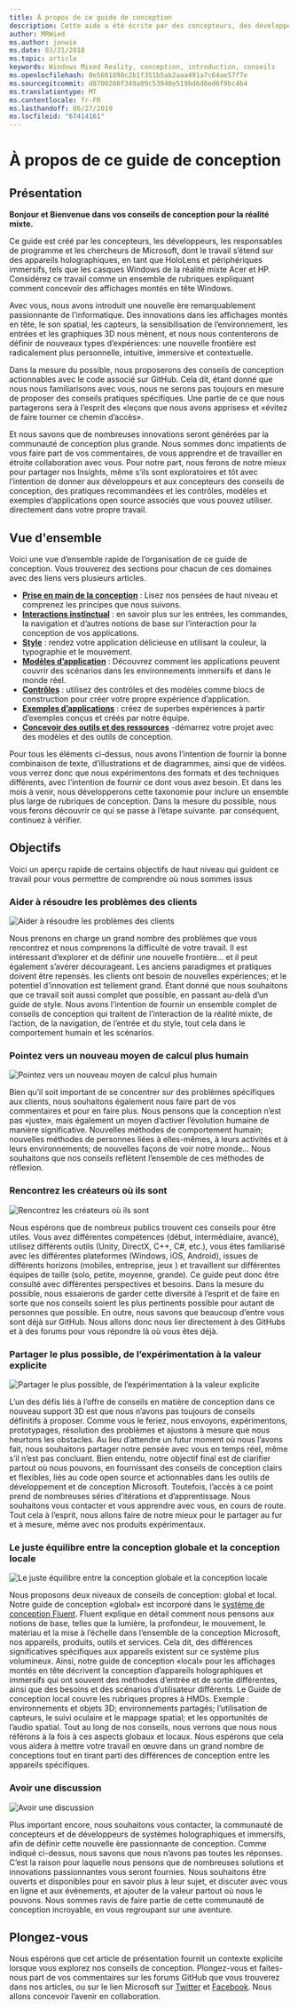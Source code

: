 ```yaml
---
title: À propos de ce guide de conception
description: Cette aide a été écrite par des concepteurs, des développeurs, des responsables de programme et les chercheurs de Microsoft, dont les travaux couvrent les appareils holographiques (par exemple HoloLens) et les appareils immersifs (par exemple les casques Windows Mixed Reality Acer et HP).
author: MRWied
ms.author: jonwie
ms.date: 03/21/2018
ms.topic: article
keywords: Windows Mixed Reality, conception, introduction, conseils
ms.openlocfilehash: 0e5601898c2b1f351b5ab2aaa491a7c64ae57f7e
ms.sourcegitcommit: d8700260f349a09c53948e519bd6d8ed6f9bc4b4
ms.translationtype: MT
ms.contentlocale: fr-FR
ms.lasthandoff: 06/27/2019
ms.locfileid: "67414161"
---
```

# <a name="about-this-design-guidance"></a>À propos de ce guide de conception

## <a name="introduction"></a>Présentation

**Bonjour et Bienvenue dans vos conseils de conception pour la réalité mixte.**

Ce guide est créé par les concepteurs, les développeurs, les responsables de programme et les chercheurs de Microsoft, dont le travail s’étend sur des appareils holographiques, en tant que HoloLens et périphériques immersifs, tels que les casques Windows de la réalité mixte Acer et HP. Considérez ce travail comme un ensemble de rubriques expliquant comment concevoir des affichages montés en tête Windows.

Avec vous, nous avons introduit une nouvelle ère remarquablement passionnante de l’informatique. Des innovations dans les affichages montés en tête, le son spatial, les capteurs, la sensibilisation de l’environnement, les entrées et les graphiques 3D nous mènent, et nous nous contenterons de définir de nouveaux types d’expériences: une nouvelle frontière est radicalement plus personnelle, intuitive, immersive et contextuelle.

Dans la mesure du possible, nous proposerons des conseils de conception actionnables avec le code associé sur GitHub. Cela dit, étant donné que nous nous familiarisons avec vous, nous ne serons pas toujours en mesure de proposer des conseils pratiques spécifiques. Une partie de ce que nous partagerons sera à l’esprit des «leçons que nous avons apprises» et «évitez de faire tourner ce chemin d’accès».

Et nous savons que de nombreuses innovations seront générées par la communauté de conception plus grande. Nous sommes donc impatients de vous faire part de vos commentaires, de vous apprendre et de travailler en étroite collaboration avec vous. Pour notre part, nous ferons de notre mieux pour partager nos Insights, même s’ils sont exploratoires et tôt avec l’intention de donner aux développeurs et aux concepteurs des conseils de conception, des pratiques recommandées et les contrôles, modèles et exemples d’applications open source associés que vous pouvez utiliser. directement dans votre propre travail.

## <a name="overview"></a>Vue d'ensemble

Voici une vue d’ensemble rapide de l’organisation de ce guide de conception. Vous trouverez des sections pour chacun de ces domaines avec des liens vers plusieurs articles.
* **[Prise en main de la conception](mixed-reality.md)** : Lisez nos pensées de haut niveau et comprenez les principes que nous suivons.
* **[Interactions instinctual](interaction-fundamentals.md)** : en savoir plus sur les entrées, les commandes, la navigation et d’autres notions de base sur l’interaction pour la conception de vos applications.
* **[Style](typography.md)** : rendez votre application délicieuse en utilisant la couleur, la typographie et le mouvement.
* **[Modèles d’application](types-of-mixed-reality-apps.md)** : Découvrez comment les applications peuvent couvrir des scénarios dans les environnements immersifs et dans le monde réel.
* **[Contrôles](interactable-object.md)** : utilisez des contrôles et des modèles comme blocs de construction pour créer votre propre expérience d’application.
* **[Exemples d’applications](design.md#sample-apps)** : créez de superbes expériences à partir d’exemples conçus et créés par notre équipe.
* **[Concevoir des outils et des ressources](design.md#design-tools)** -démarrez votre projet avec des modèles et des outils de conception.

Pour tous les éléments ci-dessus, nous avons l’intention de fournir la bonne combinaison de texte, d’illustrations et de diagrammes, ainsi que de vidéos. vous verrez donc que nous expérimentons des formats et des techniques différents, avec l’intention de fournir ce dont vous avez besoin. Et dans les mois à venir, nous développerons cette taxonomie pour inclure un ensemble plus large de rubriques de conception. Dans la mesure du possible, nous vous ferons découvrir ce qui se passe à l’étape suivante. par conséquent, continuez à vérifier.

## <a name="objectives"></a>Objectifs

Voici un aperçu rapide de certains objectifs de haut niveau qui guident ce travail pour vous permettre de comprendre où nous sommes issus

### <a name="help-solve-customer-challenges"></a>Aider à résoudre les problèmes des clients

![Aider à résoudre les problèmes des clients](images/500px-fix-a-broken-switch-with-hololens.jpg) <br>

Nous prenons en charge un grand nombre des problèmes que vous rencontrez et nous comprenons la difficulté de votre travail. Il est intéressant d’explorer et de définir une nouvelle frontière... et il peut également s’avérer décourageant. Les anciens paradigmes et pratiques doivent être repensés. les clients ont besoin de nouvelles expériences; et le potentiel d’innovation est tellement grand. Étant donné que nous souhaitons que ce travail soit aussi complet que possible, en passant au-delà d’un guide de style. Nous avons l’intention de fournir un ensemble complet de conseils de conception qui traitent de l’interaction de la réalité mixte, de l’action, de la navigation, de l’entrée et du style, tout cela dans le comportement humain et les scénarios. 

### <a name="point-the-way-towards-a-new-more-human-way-of-computing"></a>Pointez vers un nouveau moyen de calcul plus humain

![Pointez vers un nouveau moyen de calcul plus humain](images/500px-man-and-women-with-holograph-on-table.png)<br>

Bien qu’il soit important de se concentrer sur des problèmes spécifiques aux clients, nous souhaitons également nous faire part de vos commentaires et pour en faire plus. Nous pensons que la conception n’est pas «juste», mais également un moyen d’activer l’évolution humaine de manière significative. Nouvelles méthodes de comportement humain; nouvelles méthodes de personnes liées à elles-mêmes, à leurs activités et à leurs environnements; de nouvelles façons de voir notre monde... Nous souhaitons que nos conseils reflètent l’ensemble de ces méthodes de réflexion. 

### <a name="meet-creators-where-they-are"></a>Rencontrez les créateurs où ils sont

![Rencontrez les créateurs où ils sont](images/500px-creators.jpg) <br>

Nous espérons que de nombreux publics trouvent ces conseils pour être utiles. Vous avez différentes compétences (début, intermédiaire, avancé), utilisez différents outils (Unity, DirectX, C++, C#, etc.), vous êtes familiarisé avec les différentes plateformes (Windows, iOS, Android), issues de différents horizons (mobiles, entreprise, jeux ) et travaillent sur différentes équipes de taille (solo, petite, moyenne, grande). Ce guide peut donc être consulté avec différentes perspectives et besoins. Dans la mesure du possible, nous essaierons de garder cette diversité à l’esprit et de faire en sorte que nos conseils soient les plus pertinents possible pour autant de personnes que possible. En outre, nous savons que beaucoup d’entre vous sont déjà sur GitHub. Nous allons donc nous lier directement à des GitHubs et à des forums pour vous répondre là où vous êtes déjà. 

### <a name="share-as-much-as-possible-from-experimental-to-explicit"></a>Partager le plus possible, de l’expérimentation à la valeur explicite

![Partager le plus possible, de l’expérimentation à la valeur explicite](images/500px-man-playinggame.jpg) <br>

L’un des défis liés à l’offre de conseils en matière de conception dans ce nouveau support 3D est que nous n’avons pas toujours de conseils définitifs à proposer. Comme vous le feriez, nous envoyons, expérimentons, prototypages, résolution des problèmes et ajustons à mesure que nous heurtons les obstacles. Au lieu d’attendre un futur moment où nous l’avons fait, nous souhaitons partager notre pensée avec vous en temps réel, même s’il n’est pas concluant. Bien entendu, notre objectif final est de clarifier partout où nous pouvons, en fournissant des conseils de conception clairs et flexibles, liés au code open source et actionnables dans les outils de développement et de conception Microsoft. Toutefois, l’accès à ce point prend de nombreuses séries d’itérations et d’apprentissage. Nous souhaitons vous contacter et vous apprendre avec vous, en cours de route. Tout cela à l’esprit, nous allons faire de notre mieux pour le partager au fur et à mesure, même avec nos produits expérimentaux. 

### <a name="the-right-balance-of-global-and-local-design"></a>Le juste équilibre entre la conception globale et la conception locale

![Le juste équilibre entre la conception globale et la conception locale](images/500px-fluentdesign.jpg) <br>

Nous proposons deux niveaux de conseils de conception: global et local. Notre guide de conception «global» est incorporé dans le [système de conception Fluent](http://fluent.microsoft.com). Fluent explique en détail comment nous pensons aux notions de base, telles que la lumière, la profondeur, le mouvement, le matériau et la mise à l’échelle dans l’ensemble de la conception Microsoft, nos appareils, produits, outils et services. Cela dit, des différences significatives spécifiques aux appareils existent sur ce système plus volumineux. Ainsi, notre guide de conception «local» pour les affichages montés en tête décrivent la conception d’appareils holographiques et immersifs qui ont souvent des méthodes d’entrée et de sortie différentes, ainsi que des besoins et des scénarios d’utilisateur différents. Le Guide de conception local couvre les rubriques propres à HMDs. Exemple : environnements et objets 3D; environnements partagés; l’utilisation de capteurs, le suivi oculaire et le mappage spatial; et les opportunités de l’audio spatial. Tout au long de nos conseils, nous verrons que nous nous référons à la fois à ces aspects globaux et locaux. Nous espérons que cela vous aidera à mettre votre travail en œuvre dans un grand nombre de conceptions tout en tirant parti des différences de conception entre les appareils spécifiques.

### <a name="have-a-discussion"></a>Avoir une discussion

![Avoir une discussion](images/500px-share.jpg) <br>

Plus important encore, nous souhaitons vous contacter, la communauté de concepteurs et de développeurs de systèmes holographiques et immersifs, afin de définir cette nouvelle ère passionnante de conception. Comme indiqué ci-dessus, nous savons que nous n’avons pas toutes les réponses. C’est la raison pour laquelle nous pensons que de nombreuses solutions et innovations passionnantes vous seront fournies. Nous souhaitons être ouverts et disponibles pour en savoir plus à leur sujet, et discuter avec vous en ligne et aux événements, et ajouter de la valeur partout où nous le pouvons. Nous sommes ravis de faire partie de cette communauté de conception incroyable, en vous regroupant sur une aventure. 

## <a name="please-dive-in"></a>Plongez-vous

Nous espérons que cet article de présentation fournit un contexte explicite lorsque vous explorez nos conseils de conception. Plongez-vous et faites-nous part de vos commentaires sur les forums GitHub que vous trouverez dans nos articles, ou sur le lien Microsoft sur [Twitter](https://twitter.com/MicrosoftDesign) et [Facebook](https://www.facebook.com/microsoftdesign/). Nous allons concevoir l’avenir en collaboration.
